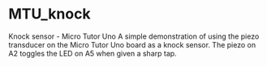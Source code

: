 # MTU_knock
Knock sensor - Micro Tutor Uno
A simple demonstration of using the piezo transducer on the Micro Tutor Uno board as a knock sensor.
The piezo on A2 toggles the LED on A5 when given a sharp tap.
